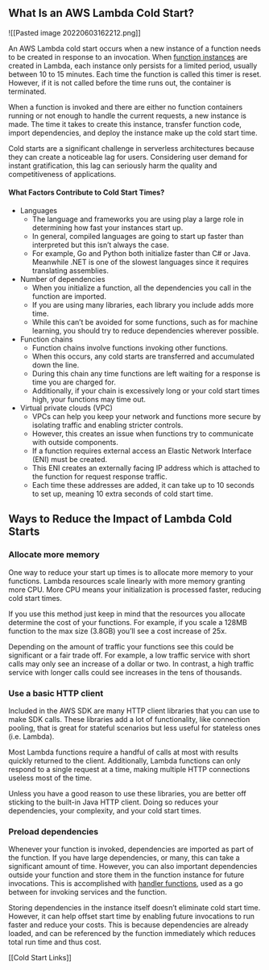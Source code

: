 ## What Is an AWS Lambda Cold Start?

![[Pasted image 20220603162212.png]]

An AWS Lambda cold start occurs when a new instance of a function needs to be created in response to an invocation. When [function instances](https://docs.aws.amazon.com/lambda/latest/dg/invocation-scaling.html) are created in Lambda, each instance only persists for a limited period, usually between 10 to 15 minutes. Each time the function is called this timer is reset. However, if it is not called before the time runs out, the container is terminated.

When a function is invoked and there are either no function containers running or not enough to handle the current requests, a new instance is made. The time it takes to create this instance, transfer function code, import dependencies, and deploy the instance make up the cold start time. 

Cold starts are a significant challenge in serverless architectures because they can create a noticeable lag for users. Considering user demand for instant gratification, this lag can seriously harm the quality and competitiveness of applications.


#### What Factors Contribute to Cold Start Times?
- Languages
	- The language and frameworks you are using play a large role in determining how fast your instances start up. 
	- In general, compiled languages are going to start up faster than interpreted but this isn’t always the case. 
	- For example, Go and Python both initialize faster than C# or Java. Meanwhile .NET is one of the slowest languages since it requires translating assemblies.
- Number of dependencies
	- When you initialize a function, all the dependencies you call in the function are imported. 
	- If you are using many libraries, each library you include adds more time. 
	- While this can’t be avoided for some functions, such as for machine learning, you should try to reduce dependencies wherever possible.
- Function chains
	- Function chains involve functions invoking other functions. 
	- When this occurs, any cold starts are transferred and accumulated down the line. 
	- During this chain any time functions are left waiting for a response is time you are charged for. 
	- Additionally, if your chain is excessively long or your cold start times high, your functions may time out.
- Virtual private clouds (VPC)
	- VPCs can help you keep your network and functions more secure by isolating traffic and enabling stricter controls. 
	- However, this creates an issue when functions try to communicate with outside components. 
	- If a function requires external access an Elastic Network Interface (ENI) must be created. 
	- This ENI creates an externally facing IP address which is attached to the function for request response traffic. 
	- Each time these addresses are added, it can take up to 10 seconds to set up, meaning 10 extra seconds of cold start time.


## Ways to Reduce the Impact of Lambda Cold Starts

### **Allocate more memory**

One way to reduce your start up times is to allocate more memory to your functions. Lambda resources scale linearly with more memory granting more CPU. More CPU means your initialization is processed faster, reducing cold start times. 

If you use this method just keep in mind that the resources you allocate determine the cost of your functions. For example, if you scale a 128MB function to the max size (3.8GB) you’ll see a cost increase of 25x. 

Depending on the amount of traffic your functions see this could be significant or a fair trade off. For example, a low traffic service with short calls may only see an increase of a dollar or two. In contrast, a high traffic service with longer calls could see increases in the tens of thousands.


### Use a basic HTTP client
Included in the AWS SDK are many HTTP client libraries that you can use to make SDK calls. These libraries add a lot of functionality, like connection pooling, that is great for stateful scenarios but less useful for stateless ones (i.e. Lambda).

Most Lambda functions require a handful of calls at most with results quickly returned to the client. Additionally, Lambda functions can only respond to a single request at a time, making multiple HTTP connections useless most of the time. 

Unless you have a good reason to use these libraries, you are better off sticking to the built-in Java HTTP client. Doing so reduces your dependencies, your complexity, and your cold start times.


### Preload dependencies
Whenever your function is invoked, dependencies are imported as part of the function. If you have large dependencies, or many, this can take a significant amount of time. However, you can also important dependencies outside your function and store them in the function instance for future invocations. This is accomplished with [handler functions](https://stackify.com/aws-lambda-with-python-a-complete-getting-started-guide/), used as a go between for invoking services and the function. 

Storing dependencies in the instance itself doesn’t eliminate cold start time. However, it can help offset start time by enabling future invocations to run faster and reduce your costs. This is because dependencies are already loaded, and can be referenced by the function immediately which reduces total run time and thus cost.





[[Cold Start Links]]